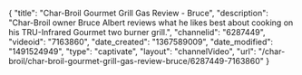 {
    "title": "Char-Broil Gourmet Grill Gas Review - Bruce",
    "description": "Char-Broil owner Bruce Albert reviews what he likes best about cooking on his TRU-Infrared Gourmet two burner grill.",
    "channelid": "6287449",
    "videoid": "7163860",
    "date_created": "1367589009",
    "date_modified": "1491524949",
    "type": "captivate",
    "layout": "channelVideo",
    "url": "\/char-broil\/char-broil-gourmet-grill-gas-review-bruce\/6287449-7163860"
}